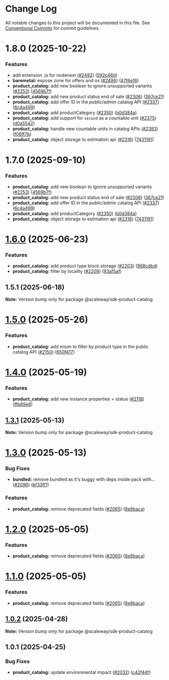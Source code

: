 # Change Log

All notable changes to this project will be documented in this file.
See [Conventional Commits](https://conventionalcommits.org) for commit guidelines.

# 1.8.0 (2025-10-22)

### Features

- add extension .js for nodenext ([#2492](https://github.com/scaleway/scaleway-sdk-js/issues/2492)) ([592c46d](https://github.com/scaleway/scaleway-sdk-js/commit/592c46df916c5b8b35f26c13b626eee797970f5d))
- **baremetal:** expose zone for offers and os ([#2496](https://github.com/scaleway/scaleway-sdk-js/issues/2496)) ([47f4e16](https://github.com/scaleway/scaleway-sdk-js/commit/47f4e16eea9f55281e62ec85455b6ffd92d9fd43))
- **product_catalog:** add new boolean to ignore unsupported variants ([#2253](https://github.com/scaleway/scaleway-sdk-js/issues/2253)) ([4569b7f](https://github.com/scaleway/scaleway-sdk-js/commit/4569b7f2291e95cf9944248f08aa0e2385d7b264))
- **product_catalog:** add new product status end of sale ([#2306](https://github.com/scaleway/scaleway-sdk-js/issues/2306)) ([367ce21](https://github.com/scaleway/scaleway-sdk-js/commit/367ce210462494eb104731ea5896d150a6e664d3))
- **product_catalog:** add offer ID in the public/admin catalog API ([#2337](https://github.com/scaleway/scaleway-sdk-js/issues/2337)) ([6c4a499](https://github.com/scaleway/scaleway-sdk-js/commit/6c4a4999eb5b4cf2f7770e5d0436812996b9bd9f))
- **product_catalog:** add productCategory ([#2350](https://github.com/scaleway/scaleway-sdk-js/issues/2350)) ([b0d384a](https://github.com/scaleway/scaleway-sdk-js/commit/b0d384afc7621322a9fb389845a80cb81a6195c5))
- **product_catalog:** add support for `second` as a countable unit ([#2375](https://github.com/scaleway/scaleway-sdk-js/issues/2375)) ([d0a5542](https://github.com/scaleway/scaleway-sdk-js/commit/d0a5542cb25a306f259a2e3f693faadeaa3a4508))
- **product_catalog:** handle new countable units in catalog APIs ([#2383](https://github.com/scaleway/scaleway-sdk-js/issues/2383)) ([f06ff7b](https://github.com/scaleway/scaleway-sdk-js/commit/f06ff7bcbbd7f68a65c87ae72356556bd27d1a44))
- **product_catalog:** object storage to estimation api ([#2316](https://github.com/scaleway/scaleway-sdk-js/issues/2316)) ([7431191](https://github.com/scaleway/scaleway-sdk-js/commit/74311914f9dbe4030cbb3b90cc40822bbd41f056))

# 1.7.0 (2025-09-10)

### Features

- **product_catalog:** add new boolean to ignore unsupported variants ([#2253](https://github.com/scaleway/scaleway-sdk-js/issues/2253)) ([4569b7f](https://github.com/scaleway/scaleway-sdk-js/commit/4569b7f2291e95cf9944248f08aa0e2385d7b264))
- **product_catalog:** add new product status end of sale ([#2306](https://github.com/scaleway/scaleway-sdk-js/issues/2306)) ([367ce21](https://github.com/scaleway/scaleway-sdk-js/commit/367ce210462494eb104731ea5896d150a6e664d3))
- **product_catalog:** add offer ID in the public/admin catalog API ([#2337](https://github.com/scaleway/scaleway-sdk-js/issues/2337)) ([6c4a499](https://github.com/scaleway/scaleway-sdk-js/commit/6c4a4999eb5b4cf2f7770e5d0436812996b9bd9f))
- **product_catalog:** add productCategory ([#2350](https://github.com/scaleway/scaleway-sdk-js/issues/2350)) ([b0d384a](https://github.com/scaleway/scaleway-sdk-js/commit/b0d384afc7621322a9fb389845a80cb81a6195c5))
- **product_catalog:** object storage to estimation api ([#2316](https://github.com/scaleway/scaleway-sdk-js/issues/2316)) ([7431191](https://github.com/scaleway/scaleway-sdk-js/commit/74311914f9dbe4030cbb3b90cc40822bbd41f056))

# [1.6.0](https://github.com/scaleway/scaleway-sdk-js/compare/@scaleway/sdk-product-catalog@1.5.1...@scaleway/sdk-product-catalog@1.6.0) (2025-06-23)

### Features

- **product_catalog:** add product type block storage ([#2203](https://github.com/scaleway/scaleway-sdk-js/issues/2203)) ([968cdbd](https://github.com/scaleway/scaleway-sdk-js/commit/968cdbdaabf50b6e6da4de949880f77e242b0e57))
- **product_catalog:** filter by locality ([#2209](https://github.com/scaleway/scaleway-sdk-js/issues/2209)) ([93af5af](https://github.com/scaleway/scaleway-sdk-js/commit/93af5af9cff0c44cff58c065b5bc39decc2c2b24))

## 1.5.1 (2025-06-18)

**Note:** Version bump only for package @scaleway/sdk-product-catalog

# [1.5.0](https://github.com/scaleway/scaleway-sdk-js/compare/@scaleway/sdk-product-catalog@1.4.0...@scaleway/sdk-product-catalog@1.5.0) (2025-05-26)

### Features

- **product_catalog:** add enum to filter by product type in the public catalog API ([#2150](https://github.com/scaleway/scaleway-sdk-js/issues/2150)) ([650f417](https://github.com/scaleway/scaleway-sdk-js/commit/650f4173fa984dec9c4155a278dd726048066865))

# [1.4.0](https://github.com/scaleway/scaleway-sdk-js/compare/@scaleway/sdk-product-catalog@1.3.1...@scaleway/sdk-product-catalog@1.4.0) (2025-05-19)

### Features

- **product_catalog:** add new instance properties + status ([#2118](https://github.com/scaleway/scaleway-sdk-js/issues/2118)) ([ffb89e8](https://github.com/scaleway/scaleway-sdk-js/commit/ffb89e80b670d777963227a7e28e926418576c85))

## [1.3.1](https://github.com/scaleway/scaleway-sdk-js/compare/@scaleway/sdk-product-catalog@1.3.0...@scaleway/sdk-product-catalog@1.3.1) (2025-05-13)

**Note:** Version bump only for package @scaleway/sdk-product-catalog

# [1.3.0](https://github.com/scaleway/scaleway-sdk-js/compare/@scaleway/sdk-product-catalog@1.0.2...@scaleway/sdk-product-catalog@1.3.0) (2025-05-13)

### Bug Fixes

- **bundled:** remove bundled as it's buggy with deps inside pack with… ([#2096](https://github.com/scaleway/scaleway-sdk-js/issues/2096)) ([bf33ff1](https://github.com/scaleway/scaleway-sdk-js/commit/bf33ff1f9cdd951add94817dac27239c86ef5437))

### Features

- **product_catalog:** remove deprecated fields ([#2065](https://github.com/scaleway/scaleway-sdk-js/issues/2065)) ([8e9baca](https://github.com/scaleway/scaleway-sdk-js/commit/8e9baca10f86225ac5fa972e9290ac463ca9c41a))

# [1.2.0](https://github.com/scaleway/scaleway-sdk-js/compare/@scaleway/sdk-product-catalog@1.0.2...@scaleway/sdk-product-catalog@1.2.0) (2025-05-05)

### Features

- **product_catalog:** remove deprecated fields ([#2065](https://github.com/scaleway/scaleway-sdk-js/issues/2065)) ([8e9baca](https://github.com/scaleway/scaleway-sdk-js/commit/8e9baca10f86225ac5fa972e9290ac463ca9c41a))

# [1.1.0](https://github.com/scaleway/scaleway-sdk-js/compare/@scaleway/sdk-product-catalog@1.0.2...@scaleway/sdk-product-catalog@1.1.0) (2025-05-05)

### Features

- **product_catalog:** remove deprecated fields ([#2065](https://github.com/scaleway/scaleway-sdk-js/issues/2065)) ([8e9baca](https://github.com/scaleway/scaleway-sdk-js/commit/8e9baca10f86225ac5fa972e9290ac463ca9c41a))

## [1.0.2](https://github.com/scaleway/scaleway-sdk-js/compare/@scaleway/sdk-product-catalog@1.0.1...@scaleway/sdk-product-catalog@1.0.2) (2025-04-28)

**Note:** Version bump only for package @scaleway/sdk-product-catalog

## 1.0.1 (2025-04-25)

### Bug Fixes

- **product_catalog:** update environmental impact ([#2032](https://github.com/scaleway/scaleway-sdk-js/issues/2032)) ([c42f44f](https://github.com/scaleway/scaleway-sdk-js/commit/c42f44f58f0027139c7b7f04ddccea0b52c22abc))
